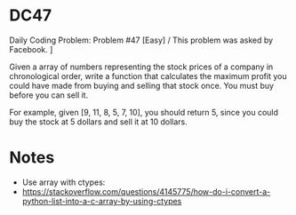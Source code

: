 # DC47
Daily Coding Problem: Problem #47 [Easy] /
This problem was asked by Facebook. ]

Given a array of numbers representing the stock prices of a company in chronological order, write a function that calculates the maximum profit you could have made from buying and selling that stock once. You must buy before you can sell it.

For example, given [9, 11, 8, 5, 7, 10], you should return 5, since you could buy the stock at 5 dollars and sell it at 10 dollars.

# Notes
 - Use array with ctypes:
  - https://stackoverflow.com/questions/4145775/how-do-i-convert-a-python-list-into-a-c-array-by-using-ctypes
